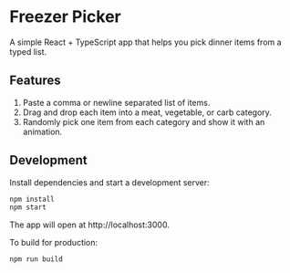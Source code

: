 # Freezer Picker

A simple React + TypeScript app that helps you pick dinner items from a typed list.

## Features

1. Paste a comma or newline separated list of items.
2. Drag and drop each item into a meat, vegetable, or carb category.
3. Randomly pick one item from each category and show it with an animation.

## Development

Install dependencies and start a development server:

```bash
npm install
npm start
```

The app will open at http://localhost:3000.

To build for production:

```bash
npm run build
```
